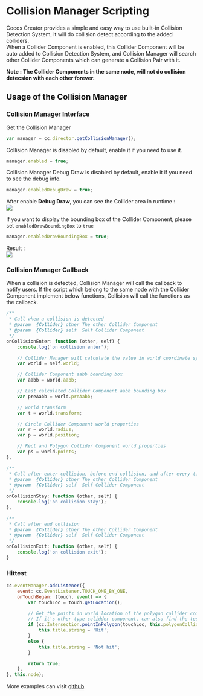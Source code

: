 # Collision Manager Scripting

Cocos Creator provides a simple and easy way to use built-in Collision Detection System, it will do collision detect according to the added colliders.   
When a Collider Component is enabled, this Collider Component will be auto added to Collision Detection System, and Collision Manager will search other Collider Components which can generate a Collision Pair with it.   

**Note : The Collider Components in the same node, will not do collision detecsion with each other forever.**   

## Usage of the Collision Manager

### Collision Manager Interface

Get the Collision Manager
```javascript
var manager = cc.director.getCollisionManager();
```


Collision Manager is disabled by default, enable it if you need to use it.
```javascript
manager.enabled = true;
```


Collision Manager Debug Draw is disabled by default, enable it if you need to see the debug info.
```javascript
manager.enabledDebugDraw = true;
```
After enable **Debug Draw**, you can see the Collider area in runtime :    
<a href="collision-manager/draw-debug.png"><img src="collision-manager/draw-debug.png"></a>


If you want to display the bounding box of the Collider Component, please set `enabledDrawBoundingBox` to `true`
```javascript
manager.enabledDrawBoundingBox = true;
```
Result :   
<a href="collision-manager/draw-bounding-box.png"><img src="collision-manager/draw-bounding-box.png"></a>


### Collision Manager Callback

When a collision is detected, Collision Manager will call the callback to notify users. If the script which belong to the same node with the Collider Component implement below functions, Collision will call the functions as the callback.   

```javascript
/**
 * Call when a collision is detected
 * @param  {Collider} other The other Collider Component
 * @param  {Collider} self  Self Collider Component
 */
onCollisionEnter: function (other, self) {
    console.log('on collision enter');

    // Collider Manager will calculate the value in world coordinate system, and put them into the world property
    var world = self.world;

    // Collider Component aabb bounding box
    var aabb = world.aabb;

    // Last calculated Collider Component aabb bounding box
    var preAabb = world.preAabb;

    // world transform
    var t = world.transform;

    // Circle Collider Component world properties
    var r = world.radius;
    var p = world.position;

    // Rect and Polygon Collider Component world properties
    var ps = world.points;
},
```

```javascript
/**
 * Call after enter collision, before end collision, and after every time calculate the collision result.
 * @param  {Collider} other The other Collider Component
 * @param  {Collider} self  Self Collider Component
 */
onCollisionStay: function (other, self) {
    console.log('on collision stay');
},
```
   
```javascript
/**
 * Call after end collision
 * @param  {Collider} other The other Collider Component
 * @param  {Collider} self  Self Collider Component
 */
onCollisionExit: function (other, self) {
    console.log('on collision exit');
}
```


### Hittest

```javascript
cc.eventManager.addListener({
    event: cc.EventListener.TOUCH_ONE_BY_ONE,
    onTouchBegan: (touch, event) => {
        var touchLoc = touch.getLocation();

        // Get the points in world location of the polygon collider component.
        // If it's other type colidder component, can also find the test function in cc.Intersection.
        if (cc.Intersection.pointInPolygon(touchLoc, this.polygonCollider.world.points)) {
            this.title.string = 'Hit';
        }
        else {
            this.title.string = 'Not hit';
        }

        return true;
    },
}, this.node);
```



More examples can visit [github](https://github.com/cocos-creator/example-cases/tree/master/assets/cases/collider) 

